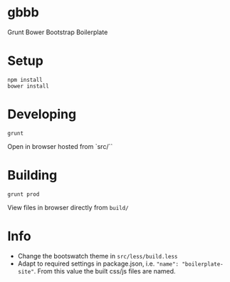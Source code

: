gbbb
====

Grunt Bower Bootstrap Boilerplate

# Setup

```
npm install
bower install
```

# Developing

```
grunt
```

Open in browser hosted from `src/``

# Building

```
grunt prod
```

View files in browser directly from `build/`

# Info

- Change the bootswatch theme in `src/less/build.less`
- Adapt to required settings in package.json, i.e. `"name": "boilerplate-site"`. From this value the built css/js files are named.
